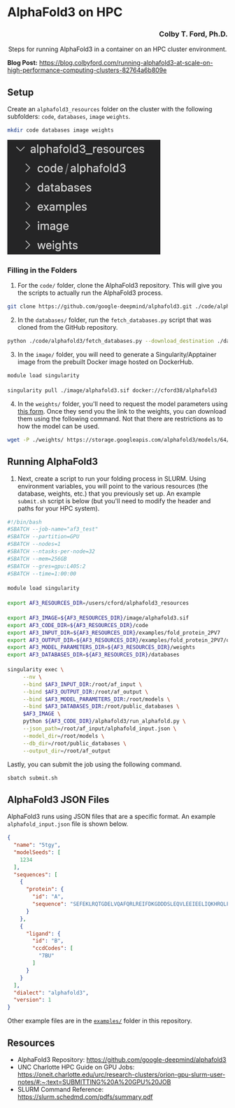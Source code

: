 # AlphaFold3 on HPC

<h3 align="right">Colby T. Ford, Ph.D.</h3>

<p align="middle">Steps for running AlphaFold3 in a container on an HPC cluster environment.</p>

**Blog Post:** https://blog.colbyford.com/running-alphafold3-at-scale-on-high-performance-computing-clusters-82764a6b809e

## Setup

Create an `alphafold3_resources` folder on the cluster with the following subfolders: `code`, `databases`, `image` `weights`.

```bash
mkdir code databases image weights
```

![Placeholder folders](folders.png)

### Filling in the Folders

1. For the `code/` folder, clone the AlphaFold3 repository. This will give you the scripts to actually run the AlphaFold3 process.

```bash
git clone https://github.com/google-deepmind/alphafold3.git ./code/alphafold3
```

2. In the `databases/` folder, run the `fetch_databases.py` script that was cloned from the GitHub repository.

```bash
python ./code/alphafold3/fetch_databases.py --download_destination ./databases
```

3. In the `image/` folder, you will need to generate a Singularity/Apptainer image from the prebuilt Docker image hosted on DockerHub.

```bash
module load singularity

singularity pull ./image/alphafold3.sif docker://cford38/alphafold3
```


4. In the `weights/` folder, you'll need to request the model parameters using [this form](https://forms.gle/svvpY4u2jsHEwWYS6). Once they send you the link to the weights, you can download them using the following command. Not that there are restrictions as to how the model can be used.

```bash
wget -P ./weights/ https://storage.googleapis.com/alphafold3/models/64/<your_key>/af3.bin.zst
```


## Running AlphaFold3

1. Next, create a script to run your folding process in SLURM. Using environment variables, you will point to the various resources (the database, weights, etc.) that you previously set up. An example `submit.sh` script is below (but you'll need to modify the header and paths for your HPC system).

```bash
#!/bin/bash
#SBATCH --job-name="af3_test"
#SBATCH --partition=GPU
#SBATCH --nodes=1
#SBATCH --ntasks-per-node=32
#SBATCH --mem=256GB
#SBATCH --gres=gpu:L40S:2
#SBATCH --time=1:00:00

module load singularity

export AF3_RESOURCES_DIR=/users/cford/alphafold3_resources

export AF3_IMAGE=${AF3_RESOURCES_DIR}/image/alphafold3.sif
export AF3_CODE_DIR=${AF3_RESOURCES_DIR}/code
export AF3_INPUT_DIR=${AF3_RESOURCES_DIR}/examples/fold_protein_2PV7
export AF3_OUTPUT_DIR=${AF3_RESOURCES_DIR}/examples/fold_protein_2PV7/output
export AF3_MODEL_PARAMETERS_DIR=${AF3_RESOURCES_DIR}/weights
export AF3_DATABASES_DIR=${AF3_RESOURCES_DIR}/databases

singularity exec \
     --nv \
     --bind $AF3_INPUT_DIR:/root/af_input \
     --bind $AF3_OUTPUT_DIR:/root/af_output \
     --bind $AF3_MODEL_PARAMETERS_DIR:/root/models \
     --bind $AF3_DATABASES_DIR:/root/public_databases \
     $AF3_IMAGE \
     python ${AF3_CODE_DIR}/alphafold3/run_alphafold.py \
     --json_path=/root/af_input/alphafold_input.json \
     --model_dir=/root/models \
     --db_dir=/root/public_databases \
     --output_dir=/root/af_output
```


Lastly, you can submit the job using the following command.

```bash
sbatch submit.sh
```


## AlphaFold3 JSON Files

AlphaFold3 runs using JSON files that are a specific format. An example `alphafold_input.json` file is shown below.

```json
{
  "name": "5tgy",
  "modelSeeds": [
    1234
  ],
  "sequences": [
    {
      "protein": {
        "id": "A",
        "sequence": "SEFEKLRQTGDELVQAFQRLREIFDKGDDDSLEQVLEEIEELIQKHRQLFDNRQEAADTEAAKQGDQWVQLFQRFREAIDKGDKDSLEQLLEELEQALQKIRELAEKKN"
      }
    },
    {
      "ligand": {
        "id": "B",
        "ccdCodes": [
          "7BU"
        ]
      }
    }
  ],
  "dialect": "alphafold3",
  "version": 1
}
```

Other example files are in the [`examples/`](examples/) folder in this repository.

## Resources

- AlphaFold3 Repository: https://github.com/google-deepmind/alphafold3
- UNC Charlotte HPC Guide on GPU Jobs: https://oneit.charlotte.edu/urc/research-clusters/orion-gpu-slurm-user-notes/#:~:text=SUBMITTING%20A%20GPU%20JOB
- SLURM Command Reference: https://slurm.schedmd.com/pdfs/summary.pdf
